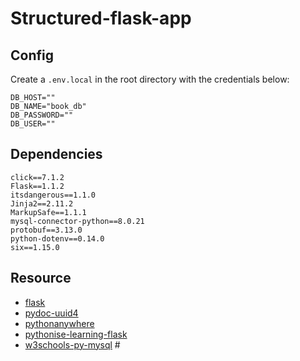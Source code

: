 # Structured-flask-app

## Config

Create a `.env.local` in the root directory with the credentials below:

```
DB_HOST=""
DB_NAME="book_db"
DB_PASSWORD=""
DB_USER=""
```

## Dependencies

```
click==7.1.2
Flask==1.1.2
itsdangerous==1.1.0
Jinja2==2.11.2
MarkupSafe==1.1.1
mysql-connector-python==8.0.21
protobuf==3.13.0
python-dotenv==0.14.0
six==1.15.0
```

## Resource

- [flask]
- [pydoc-uuid4]
- [pythonanywhere]
- [pythonise-learning-flask]
- [w3schools-py-mysql] #

[flask]: https://flask.palletsprojects.com/en/1.1.x/
[pydoc-uuid4]: https://docs.python.org/3/library/uuid.html#example
[pythonanywhere]: https://www.pythonanywhere.com
[pythonise-learning-flask]: https://pythonise.com/series/learning-flask/
[w3schools-py-mysql]: https://www.w3schools.com/python/python_mysql_getstarted.asp
